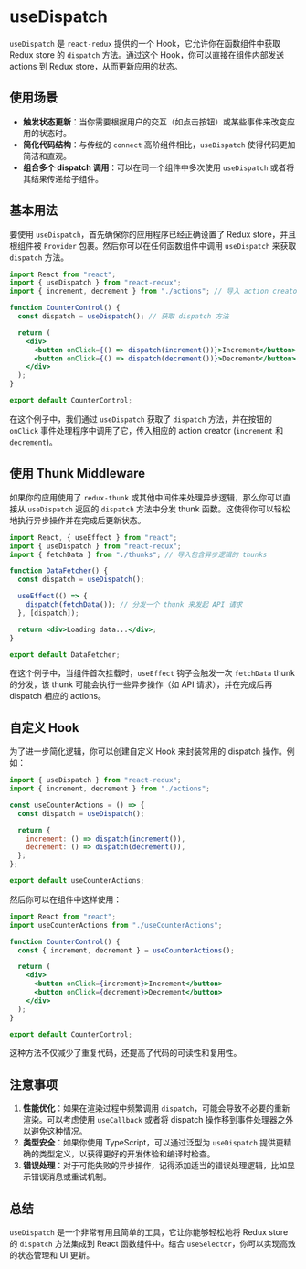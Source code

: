 # useDispatch

`useDispatch` 是 `react-redux` 提供的一个 Hook，它允许你在函数组件中获取 Redux store 的 `dispatch` 方法。通过这个 Hook，你可以直接在组件内部发送 actions 到 Redux store，从而更新应用的状态。

## 使用场景

- **触发状态更新**：当你需要根据用户的交互（如点击按钮）或某些事件来改变应用的状态时。
- **简化代码结构**：与传统的 `connect` 高阶组件相比，`useDispatch` 使得代码更加简洁和直观。
- **组合多个 dispatch 调用**：可以在同一个组件中多次使用 `useDispatch` 或者将其结果传递给子组件。

## 基本用法

要使用 `useDispatch`，首先确保你的应用程序已经正确设置了 Redux store，并且根组件被 `Provider` 包裹。然后你可以在任何函数组件中调用 `useDispatch` 来获取 `dispatch` 方法。

```jsx
import React from "react";
import { useDispatch } from "react-redux";
import { increment, decrement } from "./actions"; // 导入 action creators

function CounterControl() {
  const dispatch = useDispatch(); // 获取 dispatch 方法

  return (
    <div>
      <button onClick={() => dispatch(increment())}>Increment</button>
      <button onClick={() => dispatch(decrement())}>Decrement</button>
    </div>
  );
}

export default CounterControl;
```

在这个例子中，我们通过 `useDispatch` 获取了 `dispatch` 方法，并在按钮的 `onClick` 事件处理程序中调用了它，传入相应的 action creator (`increment` 和 `decrement`)。

## 使用 Thunk Middleware

如果你的应用使用了 `redux-thunk` 或其他中间件来处理异步逻辑，那么你可以直接从 `useDispatch` 返回的 `dispatch` 方法中分发 thunk 函数。这使得你可以轻松地执行异步操作并在完成后更新状态。

```jsx
import React, { useEffect } from "react";
import { useDispatch } from "react-redux";
import { fetchData } from "./thunks"; // 导入包含异步逻辑的 thunks

function DataFetcher() {
  const dispatch = useDispatch();

  useEffect(() => {
    dispatch(fetchData()); // 分发一个 thunk 来发起 API 请求
  }, [dispatch]);

  return <div>Loading data...</div>;
}

export default DataFetcher;
```

在这个例子中，当组件首次挂载时，`useEffect` 钩子会触发一次 `fetchData` thunk 的分发，该 thunk 可能会执行一些异步操作（如 API 请求），并在完成后再 dispatch 相应的 actions。

## 自定义 Hook

为了进一步简化逻辑，你可以创建自定义 Hook 来封装常用的 dispatch 操作。例如：

```jsx
import { useDispatch } from "react-redux";
import { increment, decrement } from "./actions";

const useCounterActions = () => {
  const dispatch = useDispatch();

  return {
    increment: () => dispatch(increment()),
    decrement: () => dispatch(decrement()),
  };
};

export default useCounterActions;
```

然后你可以在组件中这样使用：

```jsx
import React from "react";
import useCounterActions from "./useCounterActions";

function CounterControl() {
  const { increment, decrement } = useCounterActions();

  return (
    <div>
      <button onClick={increment}>Increment</button>
      <button onClick={decrement}>Decrement</button>
    </div>
  );
}

export default CounterControl;
```

这种方法不仅减少了重复代码，还提高了代码的可读性和复用性。

## 注意事项

1. **性能优化**：如果在渲染过程中频繁调用 `dispatch`，可能会导致不必要的重新渲染。可以考虑使用 `useCallback` 或者将 dispatch 操作移到事件处理器之外以避免这种情况。
2. **类型安全**：如果你使用 TypeScript，可以通过泛型为 `useDispatch` 提供更精确的类型定义，以获得更好的开发体验和编译时检查。
3. **错误处理**：对于可能失败的异步操作，记得添加适当的错误处理逻辑，比如显示错误消息或重试机制。

## 总结

`useDispatch` 是一个非常有用且简单的工具，它让你能够轻松地将 Redux store 的 `dispatch` 方法集成到 React 函数组件中。结合 `useSelector`，你可以实现高效的状态管理和 UI 更新。
